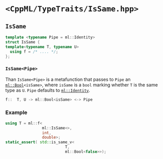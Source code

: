 # `<CppML/TypeTraits/IsSame.hpp>`

## `IsSame`

```c++
template <typename Pipe = ml::Identity>
struct IsSame {
template<typename T, typename U>
  using f = /* .... */;
};
```
### `IsSame<Pipe>`

Than `IsSame<Pipe>` is a metafunction that passes to `Pipe` an [`ml::Bool`](../Vocabulary/Value.md)`<isSame>`, where `isSame` is a `bool` marking whether `T` is the same type as `U`. `Pipe` defaults to [`ml::Identity`](../Functional/Identity.md).

```c++
f::  T, U -> ml::Bool<isSame> <-> Pipe
```

### Example

```c++
using T = ml::f<
                ml::IsSame<>,
                int,
                double>;
static_assert( std::is_same_v<
                          T,
                          ml::Bool<false>>);
```

